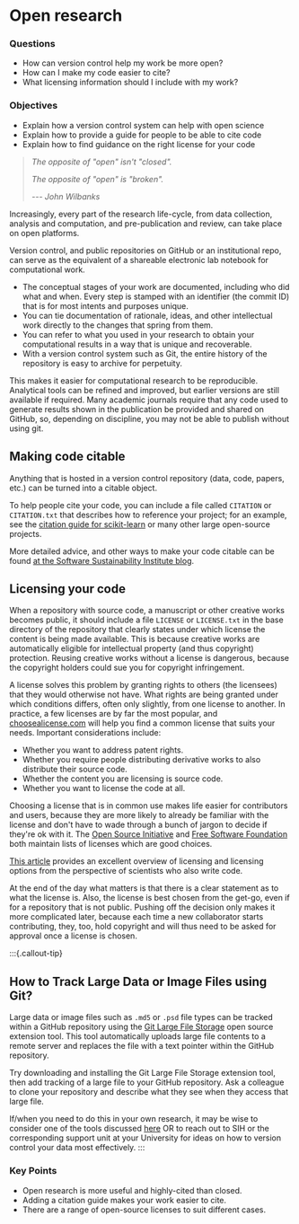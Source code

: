 # Open research

<div class="questions">

### Questions

- How can version control help my work be more open?
- How can I make my code easier to cite?
- What licensing information should I include with my work?

</div>

<div class="objectives">

### Objectives

- Explain how a version control system can help with open science
- Explain how to provide a guide for people to be able to cite code
- Explain how to find guidance on the right license for your code

</div>  


> *The opposite of "open" isn't "closed".*
>
> *The opposite of "open" is "broken".*
>
> *--- John Wilbanks*

Increasingly, every part of the research life-cycle, from data collection, 
analysis and computation, and pre-publication and review, can take place on 
open platforms.

Version control, and public repositories on GitHub or an
institutional repo, can serve as the equivalent of a shareable electronic
lab notebook for computational work.

* The conceptual stages of your work are documented, including who did what and when. Every step is stamped with an identifier (the commit ID) that is for most intents and purposes unique.
* You can tie documentation of rationale, ideas, and other intellectual work directly to the changes that spring from them.
* You can refer to what you used in your research to obtain your computational results in a way that is unique and recoverable.
* With a version control system such as Git, the entire history of the repository is easy to archive for perpetuity.

This makes it easier for computational research to be reproducible. Analytical
tools can be refined and improved, but earlier versions are still available
if required. Many academic journals require that any code used to generate results shown in the publication be provided and shared on GitHub, so, depending on discipline, you may not be able to publish without using git.

## Making code citable

Anything that is hosted in a version control repository (data, code, papers,  etc.) can be turned into a citable object.

To help people cite your code, you can include a file called `CITATION` or `CITATION.txt` that describes how to reference your project; for an example, see
the [citation guide for scikit-learn](https://scikit-learn.org/stable/about.html#citing-scikit-learn) or many other large open-source projects.

More detailed advice, and other ways to make your code citable can be found
[at the Software Sustainability Institute blog](https://www.software.ac.uk/how-cite-and-describe-software).

## Licensing your code

When a repository with source code, a manuscript or other creative works becomes
public, it should include a file `LICENSE` or `LICENSE.txt` in the base
directory of the repository that clearly states under which license the content
is being made available. This is because creative works are automatically
eligible for intellectual property (and thus copyright) protection. Reusing
creative works without a license is dangerous, because the copyright holders
could sue you for copyright infringement.

A license solves this problem by granting rights to others (the licensees) that
they would otherwise not have. What rights are being granted under which
conditions differs, often only slightly, from one license to another. In
practice, a few licenses are by far the most popular, and [choosealicense.com](https://choosealicense.com/) will help you find a common license that suits
your needs.  Important considerations include:

* Whether you want to address patent rights.
* Whether you require people distributing derivative works to also distribute their source code.
* Whether the content you are licensing is source code.
* Whether you want to license the code at all.

Choosing a license that is in common use makes life easier for contributors and
users, because they are more likely to already be familiar with the license and
don't have to wade through a bunch of jargon to decide if they're ok with it.
The [Open Source Initiative](https://opensource.org/licenses) and [Free Software Foundation](https://www.gnu.org/licenses/license-list.html) both maintain lists
of licenses which are good choices.

[This article](https://doi.org/10.1371/journal.pcbi.1002598) provides an excellent overview of
licensing and licensing options from the perspective of scientists who
also write code.

At the end of the day what matters is that there is a clear statement as to what
the license is. Also, the license is best chosen from the get-go, even if for a
repository that is not public. Pushing off the decision only makes it more
complicated later, because each time a new collaborator starts contributing,
they, too, hold copyright and will thus need to be asked for approval once a
license is chosen.


:::{.callout-tip}

## How to Track Large Data or Image Files using Git?

Large data or image files such as `.md5` or `.psd` file types can be tracked within 
a GitHub repository using the [Git Large File Storage](https://git-lfs.github.com)
open source extension tool.  This tool automatically uploads large file contents to 
a remote server and replaces the file with a text pointer within the GitHub repository.

Try downloading and installing the Git Large File Storage extension tool, then add 
tracking of a large file to your GitHub repository.  Ask a colleague to clone your
repository and describe what they see when they access that large file. 

If/when you need to do this in your own research, it may be wise to consider one of the tools discussed [here](https://neptune.ai/blog/best-data-version-control-tools) OR to reach out to SIH or the corresponding support unit at your University for ideas on how to version control your data most effectively.
:::

<div class="keypoints">

### Key Points

- Open research is more useful and highly-cited than closed.
- Adding a citation guide makes your work easier to cite.
- There are a range of open-source licenses to suit different cases.

</div>
